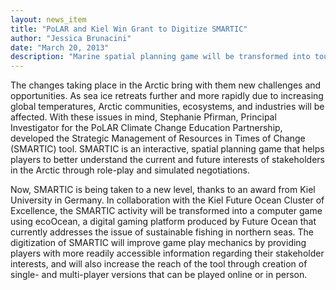 ```yaml
---
layout: news_item
title: "PoLAR and Kiel Win Grant to Digitize SMARTIC"
author: "Jessica Brunacini"
date: "March 20, 2013"
description: "Marine spatial planning game will be transformed into touch screen form."
---
```


The changes taking place in the Arctic bring with them new challenges and opportunities.  As sea ice retreats further and more rapidly due to increasing global temperatures, Arctic communities, ecosystems, and industries will be affected.  With these issues in mind, Stephanie Pfirman, Principal Investigator for the PoLAR Climate Change Education Partnership, developed the Strategic Management of Resources in Times of Change (SMARTIC) tool.  SMARTIC is an interactive, spatial planning game that helps players to better understand the current and future interests of stakeholders in the Arctic through role-play and simulated negotiations.

Now, SMARTIC is being taken to a new level, thanks to an award from Kiel University in Germany.  In collaboration with the Kiel Future Ocean Cluster of Excellence, the SMARTIC activity will be transformed into a computer game using ecoOcean, a digital gaming platform produced by Future Ocean that currently addresses the issue of sustainable fishing in northern seas.  The digitization of SMARTIC will improve game play mechanics by providing players with more readily accessible information regarding their stakeholder interests, and will also increase the reach of the tool through creation of single- and multi-player versions that can be played online or in person.
